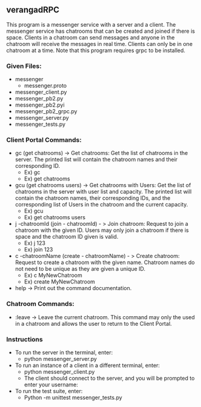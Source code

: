 ## verangadRPC

This program is a messenger service with a server and a client. The messenger service has
chatrooms that can be created and joined if there is space. Clients in a chatroom can send
messages and anyone in the chatroom will receive the messages in real time. Clients can only
be in one chatroom at a time. Note that this program requires grpc to be installed.

### Given Files:
- messenger
    - messenger.proto
- messenger_client.py
- messenger_pb2.py
- messenger_pb2.pyi
- messenger_pb2_grpc.py
- messenger_server.py
- messenger_tests.py

  
### Client Portal Commands:
- gc (get chatrooms) -> Get chatrooms: Get the list of chatrooms in the server. The printed
list will contain the chatroom names and their corresponding ID.
    - Ex) gc
    - Ex) get chatrooms
- gcu (get chatrooms users) -> Get chatrooms with Users: Get the list of chatrooms in the
server with user list and capacity. The printed list will contain the chatroom names, their
corresponding IDs, and the corresponding list of Users in the chatroom and the current
capacity.
    - Ex) gcu
    - Ex) get chatrooms users
- j -chatroomId (join - chatroomId) - > Join chatroom: Request to join a chatroom with the
given ID. Users may only join a chatroom if there is space and the chatroom ID given is
valid.
    - Ex) j 123
    - Ex) join 123
- c -chatroomName (create - chatroomName) - > Create chatroom: Request to create a
chatroom with the given name. Chatroom names do not need to be unique as they are
given a unique ID.
    - Ex) c MyNewChatroom
    - Ex) create MyNewChatroom
- help -> Print out the command documentation.


### Chatroom Commands:
- :leave -> Leave the current chatroom. This command may only the used in a chatroom
and allows the user to return to the Client Portal.


### Instructions
- To run the server in the terminal, enter:
    - python messenger_server.py
- To run an instance of a client in a different terminal, enter:
    - python messenger_client.py
    - The client should connect to the server, and you will be prompted to enter your
username:
- To run the test suite, enter:
    - Python -m unittest messenger_tests.py
